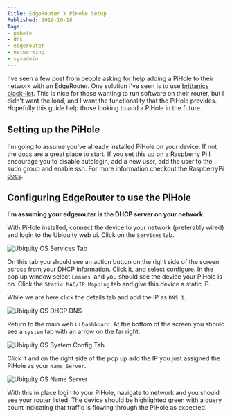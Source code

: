 ```yaml
---
Title: EdgeRouter X PiHole Setup
Published: 2019-10-18
Tags:
- pihole
- dns
- edgerouter
- networking
- sysadmin
---
```


I've seen a few post from people asking for help adding a PiHole to their
network with an EdgeRouter. One solution I've seen is to use
[brittanics black-list](https://github.com/britannic/blacklist). This is
nice for those wanting to run software on their router, but I didn't want
the load, and I want the functionality that the PiHole provides. Hopefully
this guide help those looking to add a PiHole in the future.

## Setting up the PiHole

I'm going to assume you've already installed PiHole on your device. If not the
[docs](https://github.com/pi-hole/pi-hole) are a great place to start. If you
set this up on a Raspberry Pi I encourage you to disable autologin, add a new
user, add the user to the sudo group and enable ssh. For more information
checkout the RaspberryPi
[docs](https://www.raspberrypi.org/documentation/remote-access/ssh/).

## Configuring EdgeRouter to use the PiHole

**I'm assuming your edgerouter is the DHCP server on your network.**

With PiHole installed, connect the device to your network (preferably wired) and
login to the Ubiquity web ui. Click on the `Services` tab.

![Ubiquity OS Services Tab](/assets/images/ubq-services.png)

On this tab you should see an action button on the right side of the screen
across from your DHCP information. Click it, and select configure. In the pop up
window select `Leases`, and you should see the device your PiHole is on. Click
the `Static MAC/IP Mapping` tab and give this device a static IP.

While we are here click the details tab and add the IP as `DNS 1`.

![Ubiquity OS DHCP DNS](/assets/images/dhcp-dns.png "Ubiquity OS DHCP DNS")

Return to the main web ui `Dashboard`. At the bottom of the screen you should
see a `system` tab with an arrow on the far right.

![Ubiquity OS System Config Tab](/assets/images/ubq-system.png)

Click it and on the right side of the pop up add the IP you just assigned the
PiHole as your `Name Server`.

![Ubiquity OS Name Server](/assets/images/name-server.png "Ubiquity OS Name Server")

With this in place login to your PiHole, navigate to network and you should see
your router listed. The device should be highlighted green with a query count
indicating that traffic is flowing through the PiHole as expected.
